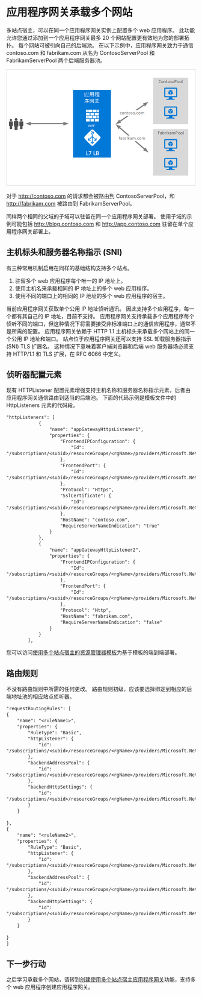 <properties
   pageTitle="装载多个站点上应用程序网关 |Microsoft Azure"
   description="此页提供的应用程序网关多站点支持的概述。"
   documentationCenter="na"
   services="application-gateway"
   authors="amsriva"
   manager="rossort"
   editor="amsriva"/>
<tags
   ms.service="application-gateway"
   ms.devlang="na"
   ms.topic="hero-article"
   ms.tgt_pltfrm="na"
   ms.workload="infrastructure-services"
   ms.date="10/25/2016"
   ms.author="amsriva"/>

# <a name="application-gateway-multiple-site-hosting"></a>应用程序网关承载多个网站

多站点宿主，可以在同一个应用程序网关实例上配置多个 web 应用程序。 此功能允许您通过添加到一个应用程序网关最多 20 个网站配置更有效地为您的部署拓扑。 每个网站可被引向自己的后端池。 在以下示例中，应用程序网关致力于通信 contoso.com 和 fabrikam.com 从名为 ContosoServerPool 和 FabrikamServerPool 两个后端服务器池。

![imageURLroute](./media/application-gateway-multi-site-overview/multisite.png)

对于 http://contoso.com 的请求都会被路由到 ContosoServerPool，和 http://fabrikam.com 被路由到 FabrikamServerPool。

同样两个相同的父域的子域可以驻留在同一个应用程序网关部署。 使用子域的示例可能包括 http://blog.contoso.com 和 http://app.contoso.com 驻留在单个应用程序网关部署上。

## <a name="host-headers-and-server-name-indication-sni"></a>主机标头和服务器名称指示 (SNI)

有三种常用机制启用在同样的基础结构支持多个站点。

1. 驻留多个 web 应用程序每个唯一的 IP 地址上。
2. 使用主机名来承载相同的 IP 地址上的多个 web 应用程序。
3. 使用不同的端口上的相同的 IP 地址的多个 web 应用程序的宿主。

当前应用程序网关获取单个公用 IP 地址侦听通讯。 因此支持多个应用程序，每一个都有其自己的 IP 地址，目前不支持。 应用程序网关支持承载多个应用程序每个侦听不同的端口，但这种情况下将需要接受非标准端口上的通信应用程序，通常不是所需的配置。 应用程序网关依赖于 HTTP 1.1 主机标头来承载多个网站上的同一个公用 IP 地址和端口。 站点位于应用程序网关还可以支持 SSL 卸载服务器指示 (SNI) TLS 扩展名。 这种情况下意味着客户端浏览器和后端 web 服务器场必须支持 HTTP/1.1 和 TLS 扩展，在 RFC 6066 中定义。

## <a name="listener-configuration-element"></a>侦听器配置元素

现有 HTTPListener 配置元素增强支持主机名称和服务器名称指示元素，后者由应用程序网关通信路由到适当的后端池。 下面的代码示例是模板文件中的 HttpListeners 元素的代码段。

    "httpListeners": [
                {
                    "name": "appGatewayHttpsListener1",
                    "properties": {
                        "FrontendIPConfiguration": {
                            "Id": "/subscriptions/<subid>/resourceGroups/<rgName>/providers/Microsoft.Network/applicationGateways/applicationGateway1/frontendIPConfigurations/DefaultFrontendPublicIP"
                        },
                        "FrontendPort": {
                            "Id": "/subscriptions/<subid>/resourceGroups/<rgName>/providers/Microsoft.Network/applicationGateways/applicationGateway1/frontendPorts/appGatewayFrontendPort443'"
                        },
                        "Protocol": "Https",
                        "SslCertificate": {
                            "Id": "/subscriptions/<subid>/resourceGroups/<rgName>/providers/Microsoft.Network/applicationGateways/applicationGateway1/sslCertificates/appGatewaySslCert1'"
                        },
                        "HostName": "contoso.com",
                        "RequireServerNameIndication": "true"
                    }
                },
                {
                    "name": "appGatewayHttpListener2",
                    "properties": {
                        "FrontendIPConfiguration": {
                            "Id": "/subscriptions/<subid>/resourceGroups/<rgName>/providers/Microsoft.Network/applicationGateways/applicationGateway1/frontendIPConfigurations/appGatewayFrontendIP'"
                        },
                        "FrontendPort": {
                            "Id": "/subscriptions/<subid>/resourceGroups/<rgName>/providers/Microsoft.Network/applicationGateways/applicationGateway1/frontendPorts/appGatewayFrontendPort80'"
                        },
                        "Protocol": "Http",
                        "HostName": "fabrikam.com",
                        "RequireServerNameIndication": "false"
                    }
                }
            ],




您可以访问[使用多个站点宿主的资源管理器模板](https://github.com/Azure/azure-quickstart-templates/blob/master/201-application-gateway-multihosting)为基于模板的端到端部署。

## <a name="routing-rule"></a>路由规则

不没有路由规则中所需的任何更改。 路由规则初级，应该要选择绑定到相应的后端地址池的相应站点侦听器。

    "requestRoutingRules": [
    {
        "name": "<ruleName1>",
        "properties": {
            "RuleType": "Basic",
            "httpListener": {
                "id": "/subscriptions/<subid>/resourceGroups/<rgName>/providers/Microsoft.Network/applicationGateways/applicationGateway1/httpListeners/appGatewayHttpsListener1')]"
            },
            "backendAddressPool": {
                "id": "/subscriptions/<subid>/resourceGroups/<rgName>/providers/Microsoft.Network/applicationGateways/applicationGateway1/backendAddressPools/ContosoServerPool')]"
            },
            "backendHttpSettings": {
                "id": "/subscriptions/<subid>/resourceGroups/<rgName>/providers/Microsoft.Network/applicationGateways/applicationGateway1/backendHttpSettingsCollection/appGatewayBackendHttpSettings')]"
            }
        }

    },
    {
        "name": "<ruleName2>",
        "properties": {
            "RuleType": "Basic",
            "httpListener": {
                "id": "/subscriptions/<subid>/resourceGroups/<rgName>/providers/Microsoft.Network/applicationGateways/applicationGateway1/httpListeners/appGatewayHttpListener2')]"
            },
            "backendAddressPool": {
                "id": "/subscriptions/<subid>/resourceGroups/<rgName>/providers/Microsoft.Network/applicationGateways/applicationGateway1/backendAddressPools/FabrikamServerPool')]"
            },
            "backendHttpSettings": {
                "id": "/subscriptions/<subid>/resourceGroups/<rgName>/providers/Microsoft.Network/applicationGateways/applicationGateway1/backendHttpSettingsCollection/appGatewayBackendHttpSettings')]"
            }
        }

    }
    ]

## <a name="next-steps"></a>下一步行动

之后学习承载多个网站，请转到[创建使用多个站点宿主应用程序网关](application-gateway-create-multisite-azureresourcemanager-powershell.md)功能，支持多个 web 应用程序创建应用程序网关。
